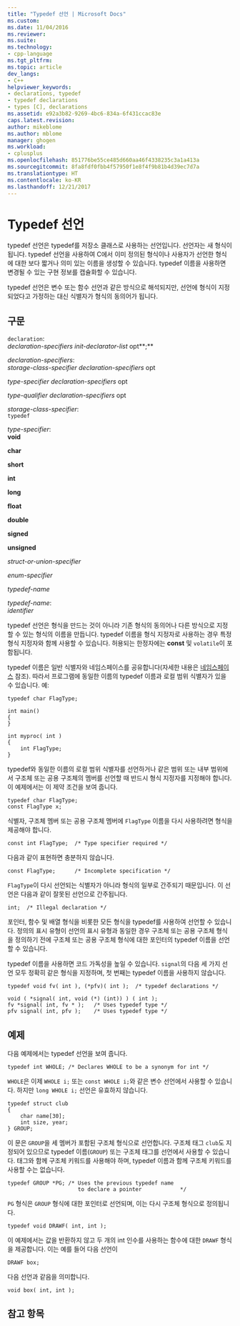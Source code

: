```yaml
---
title: "Typedef 선언 | Microsoft Docs"
ms.custom: 
ms.date: 11/04/2016
ms.reviewer: 
ms.suite: 
ms.technology:
- cpp-language
ms.tgt_pltfrm: 
ms.topic: article
dev_langs:
- C++
helpviewer_keywords:
- declarations, typedef
- typedef declarations
- types [C], declarations
ms.assetid: e92a3b82-9269-4bc6-834a-6f431ccac83e
caps.latest.revision: 
author: mikeblome
ms.author: mblome
manager: ghogen
ms.workload:
- cplusplus
ms.openlocfilehash: 851776be55ce485d660aa46f4338235c3a1a413a
ms.sourcegitcommit: 8fa8fdf0fbb4f57950f1e8f4f9b81b4d39ec7d7a
ms.translationtype: HT
ms.contentlocale: ko-KR
ms.lasthandoff: 12/21/2017
---
```

# <a name="typedef-declarations"></a>Typedef 선언
typedef 선언은 typedef를 저장소 클래스로 사용하는 선언입니다. 선언자는 새 형식이 됩니다. typedef 선언을 사용하여 C에서 이미 정의된 형식이나 사용자가 선언한 형식에 대한 보다 짧거나 의미 있는 이름을 생성할 수 있습니다. typedef 이름을 사용하면 변경될 수 있는 구현 정보를 캡슐화할 수 있습니다.  
  
 typedef 선언은 변수 또는 함수 선언과 같은 방식으로 해석되지만, 선언에 형식이 지정되었다고 가정하는 대신 식별자가 형식의 동의어가 됩니다.  
  
## <a name="syntax"></a>구문  
 `declaration`:  
 *declaration-specifiers init-declarator-list* opt**;**  
  
 *declaration-specifiers*:  
 *storage-class-specifier declaration-specifiers* opt  
  
 *type-specifier declaration-specifiers* opt  
  
 *type-qualifier declaration-specifiers* opt  
  
 *storage-class-specifier*:  
 `typedef`  
  
 *type-specifier*:  
 **void**  
  
 **char**  
  
 **short**  
  
 **int**  
  
 **long**  
  
 **float**  
  
 **double**  
  
 **signed**  
  
 **unsigned**  
  
 *struct-or-union-specifier*  
  
 *enum-specifier*  
  
 *typedef-name*  
  
 *typedef-name*:  
 *identifier*  
  
 typedef 선언은 형식을 만드는 것이 아니라 기존 형식의 동의어나 다른 방식으로 지정할 수 있는 형식의 이름을 만듭니다. typedef 이름을 형식 지정자로 사용하는 경우 특정 형식 지정자와 함께 사용할 수 있습니다. 허용되는 한정자에는 **const** 및 `volatile`이 포함됩니다.  
  
 typedef 이름은 일반 식별자와 네임스페이스를 공유합니다(자세한 내용은 [네임스페이스](../c-language/name-spaces.md) 참조). 따라서 프로그램에 동일한 이름의 typedef 이름과 로컬 범위 식별자가 있을 수 있습니다. 예:  
  
```  
typedef char FlagType;  
  
int main()  
{  
}  
  
int myproc( int )  
{  
    int FlagType;  
}  
```  
  
 typedef와 동일한 이름의 로컬 범위 식별자를 선언하거나 같은 범위 또는 내부 범위에서 구조체 또는 공용 구조체의 멤버를 선언할 때 반드시 형식 지정자를 지정해야 합니다. 이 예제에서는 이 제약 조건을 보여 줍니다.  
  
```  
typedef char FlagType;  
const FlagType x;  
```  
  
 식별자, 구조체 멤버 또는 공용 구조체 멤버에 `FlagType` 이름을 다시 사용하려면 형식을 제공해야 합니다.  
  
```  
const int FlagType;  /* Type specifier required */  
```  
  
 다음과 같이 표현하면 충분하지 않습니다.  
  
```  
const FlagType;      /* Incomplete specification */  
```  
  
 `FlagType`이 다시 선언되는 식별자가 아니라 형식의 일부로 간주되기 때문입니다. 이 선언은 다음과 같이 잘못된 선언으로 간주됩니다.  
  
```  
int;  /* Illegal declaration */  
```  
  
 포인터, 함수 및 배열 형식을 비롯한 모든 형식을 typedef를 사용하여 선언할 수 있습니다. 정의의 표시 유형이 선언의 표시 유형과 동일한 경우 구조체 또는 공용 구조체 형식을 정의하기 전에 구조체 또는 공용 구조체 형식에 대한 포인터의 typedef 이름을 선언할 수 있습니다.  
  
 typedef 이름을 사용하면 코드 가독성을 높일 수 있습니다. `signal`의 다음 세 가지 선언 모두 정확히 같은 형식을 지정하며, 첫 번째는 typedef 이름을 사용하지 않습니다.  
  
```  
typedef void fv( int ), (*pfv)( int );  /* typedef declarations */  
  
void ( *signal( int, void (*) (int)) ) ( int );  
fv *signal( int, fv * );   /* Uses typedef type */  
pfv signal( int, pfv );    /* Uses typedef type */  
```  
  
## <a name="examples"></a>예제  
 다음 예제에서는 typedef 선언을 보여 줍니다.  
  
```  
typedef int WHOLE; /* Declares WHOLE to be a synonym for int */  
```  
  
 `WHOLE`은 이제 `WHOLE i;` 또는 `const WHOLE i;`와 같은 변수 선언에서 사용할 수 있습니다. 하지만 `long WHOLE i;` 선언은 유효하지 않습니다.  
  
```  
typedef struct club   
{  
    char name[30];  
    int size, year;  
} GROUP;  
```  
  
 이 문은 `GROUP`을 세 멤버가 포함된 구조체 형식으로 선언합니다. 구조체 태그 `club`도 지정되어 있으므로 typedef 이름(`GROUP`) 또는 구조체 태그를 선언에서 사용할 수 있습니다. 태그와 함께 구조체 키워드를 사용해야 하며, typedef 이름과 함께 구조체 키워드를 사용할 수는 없습니다.  
  
```  
typedef GROUP *PG; /* Uses the previous typedef name   
                      to declare a pointer            */  
```  
  
 `PG` 형식은 `GROUP` 형식에 대한 포인터로 선언되며, 이는 다시 구조체 형식으로 정의됩니다.  
  
```  
typedef void DRAWF( int, int );  
```  
  
 이 예제에서는 값을 반환하지 않고 두 개의 int 인수를 사용하는 함수에 대한 `DRAWF` 형식을 제공합니다. 이는 예를 들어 다음 선언이  
  
```  
DRAWF box;   
```  
  
 다음 선언과 같음을 의미합니다.  
  
```  
void box( int, int );  
```  
  
## <a name="see-also"></a>참고 항목  


